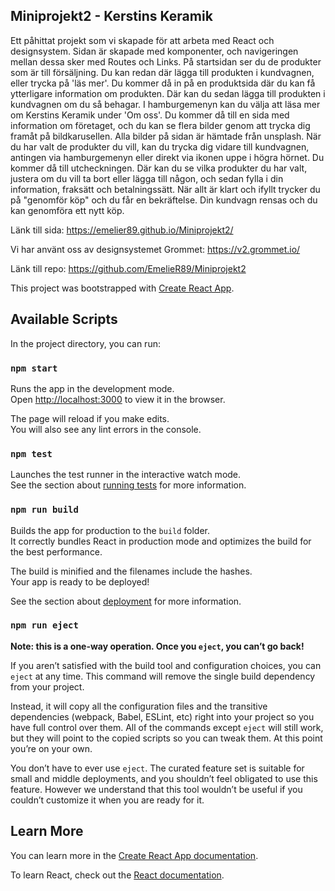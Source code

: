 ## Miniprojekt2 - Kerstins Keramik

Ett påhittat projekt som vi skapade för att arbeta med React och designsystem. Sidan är skapade med komponenter, och navigeringen mellan
dessa sker med Routes och Links. På startsidan ser du de produkter som är till försäljning. Du kan redan där lägga till produkten i
kundvagnen, eller trycka på 'läs mer'. Du kommer då in på en produktsida där du kan få ytterligare information om produkten. Där kan du
sedan lägga till produkten i kundvagnen om du så behagar. I hamburgemenyn kan du välja att läsa mer om Kerstins Keramik under 'Om oss'.
Du kommer då till en sida med information om företaget, och du kan se flera bilder genom att trycka dig framåt på bildkarusellen. Alla
bilder på sidan är hämtade från unsplash. När du har valt de produkter du vill, kan du trycka dig vidare till kundvagnen, antingen via 
hamburgemenyn eller direkt via ikonen uppe i högra hörnet. Du kommer då till utcheckningen. Där kan du se vilka produkter du har valt,
justera om du vill ta bort eller lägga till någon, och sedan fylla i din information, fraksätt och betalningssätt. När allt är klart och ifyllt trycker du på "genomför köp" och du får en bekräftelse. Din kundvagn rensas och du kan genomföra ett nytt köp. 

Länk till sida:
https://emelier89.github.io/Miniprojekt2/

Vi har använt oss av designsystemet Grommet:
https://v2.grommet.io/

Länk till repo:
https://github.com/EmelieR89/Miniprojekt2

This project was bootstrapped with [Create React App](https://github.com/facebook/create-react-app).

## Available Scripts

In the project directory, you can run:

### `npm start`

Runs the app in the development mode.<br />
Open [http://localhost:3000](http://localhost:3000) to view it in the browser.

The page will reload if you make edits.<br />
You will also see any lint errors in the console.

### `npm test`

Launches the test runner in the interactive watch mode.<br />
See the section about [running tests](https://facebook.github.io/create-react-app/docs/running-tests) for more information.

### `npm run build`

Builds the app for production to the `build` folder.<br />
It correctly bundles React in production mode and optimizes the build for the best performance.

The build is minified and the filenames include the hashes.<br />
Your app is ready to be deployed!

See the section about [deployment](https://facebook.github.io/create-react-app/docs/deployment) for more information.

### `npm run eject`

**Note: this is a one-way operation. Once you `eject`, you can’t go back!**

If you aren’t satisfied with the build tool and configuration choices, you can `eject` at any time. This command will remove the single build dependency from your project.

Instead, it will copy all the configuration files and the transitive dependencies (webpack, Babel, ESLint, etc) right into your project so you have full control over them. All of the commands except `eject` will still work, but they will point to the copied scripts so you can tweak them. At this point you’re on your own.

You don’t have to ever use `eject`. The curated feature set is suitable for small and middle deployments, and you shouldn’t feel obligated to use this feature. However we understand that this tool wouldn’t be useful if you couldn’t customize it when you are ready for it.

## Learn More

You can learn more in the [Create React App documentation](https://facebook.github.io/create-react-app/docs/getting-started).

To learn React, check out the [React documentation](https://reactjs.org/).
